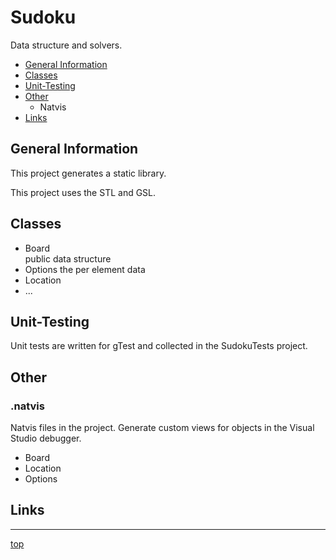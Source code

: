 ﻿<!-------------------------------------------------------------><a id="top"></a>
# Sudoku #
<!----------------------------------------------------------------------------->
<!-- Group > Package(this) > Component -->
<!-- Description -->
Data structure and solvers.

<!-- TOC -->
- [General Information](#general)
- [Classes](#elements)
	<!-- win_app -->
- [Unit-Testing](#test)
- [Other](#other)
  - Natvis
- [Links](#link)

<!---------------------------------------------------------><a id="general"></a>
## General Information ##
<!----------------------------------------------------------------------------->
<!-- Usage -->
This project generates a static library.

<!-- Compilation -->
<!-- libraries -->
This project uses the STL and GSL.


<!--------------------------------------------------------><a id="elements"></a>
## Classes ##
<!----------------------------------------------------------------------------->
- Board  
	public data structure
- Options
	the per element data
- Location
- ...

<!------------------------------------------------------------><a id="test"></a>
## Unit-Testing ##
<!----------------------------------------------------------------------------->
Unit tests are written for gTest and collected in the SudokuTests project.


<!-----------------------------------------------------------><a id="other"></a>
## Other ##
<!----------------------------------------------------------------------------->
### .natvis ###
<!----------------------------------------------------------------------------->
Natvis files in the project.
Generate custom views for objects in the Visual Studio debugger.
- Board
- Location
- Options


<!------------------------------------------------------------><a id="link"></a>
## Links ##
<!----------------------------------------------------------------------------->


----
[top](#top)
